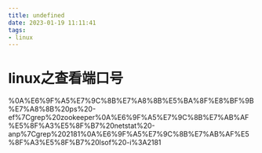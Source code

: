 ```yaml
---
title: undefined
date: 2023-01-19 11:11:41
tags:
- linux
---
```


# linux之查看端口号

%0A%E6%9F%A5%E7%9C%8B%E7%A8%8B%E5%BA%8F%E8%BF%9B%E7%A8%8B%20ps%20-ef%7Cgrep%20zookeeper%0A%E6%9F%A5%E7%9C%8B%E7%AB%AF%E5%8F%A3%E5%8F%B7%20netstat%20-anp%7Cgrep%202181%0A%E6%9F%A5%E7%9C%8B%E7%AB%AF%E5%8F%A3%E5%8F%B7%20lsof%20-i%3A2181
